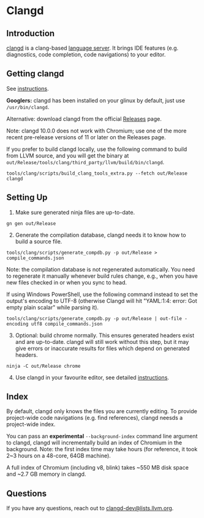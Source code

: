 # Clangd

## Introduction

[clangd](https://clang.llvm.org/extra/clangd/) is a clang-based [language server](http://langserver.org/).
It brings IDE features (e.g. diagnostics, code completion, code navigations) to
your editor.

## Getting clangd

See [instructions](https://clang.llvm.org/extra/clangd/Installation.html#installing-clangd).

**Googlers:** clangd has been installed on your glinux by default, just use
`/usr/bin/clangd`.

Alternative: download clangd from the official [Releases](https://github.com/clangd/clangd/releases)
page.

Note: clangd 10.0.0 does not work with Chromium; use one of the more recent
pre-release versions of 11 or later on the Releases page.

If you prefer to build clangd locally, use the following command to build from
LLVM source, and you will get the binary at
`out/Release/tools/clang/third_party/llvm/build/bin/clangd`.

```
tools/clang/scripts/build_clang_tools_extra.py --fetch out/Release clangd
```

## Setting Up

1. Make sure generated ninja files are up-to-date.

```
gn gen out/Release
```

2. Generate the compilation database, clangd needs it to know how to build a
source file.

```
tools/clang/scripts/generate_compdb.py -p out/Release > compile_commands.json
```

Note: the compilation database is not regenerated automatically. You need to
regenerate it manually whenever build rules change, e.g., when you have new files
checked in or when you sync to head.

If using Windows PowerShell, use the following command instead to set the
output's encoding to UTF-8 (otherwise Clangd will hit "YAML:1:4: error: Got
empty plain scalar" while parsing it).

```
tools/clang/scripts/generate_compdb.py -p out/Release | out-file -encoding utf8 compile_commands.json
```

3. Optional: build chrome normally. This ensures generated headers exist and are
up-to-date. clangd will still work without this step, but it may give errors or
inaccurate results for files which depend on generated headers.

```
ninja -C out/Release chrome
```

4. Use clangd in your favourite editor, see detailed [instructions](
https://clang.llvm.org/extra/clangd/Installation.html#getting-started-with-clangd).

## Index

By default, clangd only knows the files you are currently editing. To provide
project-wide code navigations (e.g. find references), clangd neesds a
project-wide index.

You can pass an **experimental** `--background-index` command line argument to
clangd, clangd will incrementally build an index of Chromium in the background.
Note: the first index time may take hours (for reference, it took 2~3 hours on
a 48-core, 64GB machine).

A full index of Chromium (including v8, blink) takes ~550 MB disk space and ~2.7
GB memory in clangd.

## Questions

If you have any questions, reach out to clangd-dev@lists.llvm.org.
